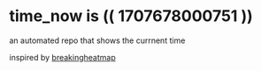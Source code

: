 # time_now is (( 1707678000751 ))

an automated repo that shows the currnent time

inspired by [breakingheatmap](https://github.com/breakingheatmap/breakingheatmap)